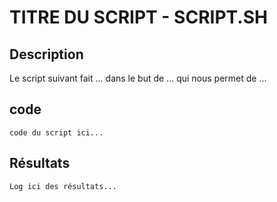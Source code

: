 # TITRE DU SCRIPT - SCRIPT.SH

## Description
Le script suivant fait ... dans le but de ... qui nous permet de ...

## code 
```
code du script ici...
```

## Résultats
```
Log ici des résultats...
```